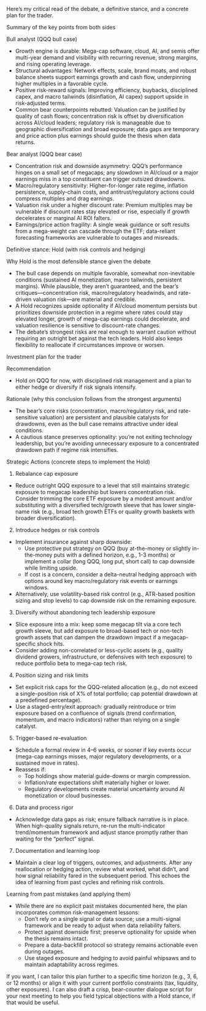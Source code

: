 Here’s my critical read of the debate, a definitive stance, and a concrete plan for the trader.

Summary of the key points from both sides

Bull analyst (QQQ bull case)
- Growth engine is durable: Mega-cap software, cloud, AI, and semis offer multi-year demand and visibility with recurring revenue, strong margins, and rising operating leverage.
- Structural advantages: Network effects, scale, brand moats, and robust balance sheets support earnings growth and cash flow, underpinning higher multiples in a favorable cycle.
- Positive risk-reward signals: Improving efficiency, buybacks, disciplined capex, and macro tailwinds (disinflation, AI capex) support upside in risk-adjusted terms.
- Common bear counterpoints rebutted: Valuation can be justified by quality of cash flows; concentration risk is offset by diversification across AI/cloud leaders; regulatory risk is manageable due to geographic diversification and broad exposure; data gaps are temporary and price action plus earnings should guide the thesis when data returns.

Bear analyst (QQQ bear case)
- Concentration risk and downside asymmetry: QQQ’s performance hinges on a small set of megacaps; any slowdown in AI/cloud or a major earnings miss in a top constituent can trigger outsized drawdowns.
- Macro/regulatory sensitivity: Higher-for-longer rate regime, inflation persistence, supply-chain costs, and antitrust/regulatory actions could compress multiples and drag earnings.
- Valuation risk under a higher discount rate: Premium multiples may be vulnerable if discount rates stay elevated or rise, especially if growth decelerates or marginal AI ROI falters.
- Earnings/price action fragility: A single weak guidance or soft results from a mega-weight can cascade through the ETF; data-reliant forecasting frameworks are vulnerable to outages and misreads.

Definitive stance: Hold (with risk controls and hedging)

Why Hold is the most defensible stance given the debate
- The bull case depends on multiple favorable, somewhat non-inevitable conditions (sustained AI monetization, macro tailwinds, persistent margins). While plausible, they aren’t guaranteed, and the bear’s critiques—concentration risk, macro/regulatory headwinds, and rate-driven valuation risk—are material and credible.
- A Hold recognizes upside optionality if AI/cloud momentum persists but prioritizes downside protection in a regime where rates could stay elevated longer, growth of mega-cap earnings could decelerate, and valuation resilience is sensitive to discount-rate changes.
- The debate’s strongest risks are real enough to warrant caution without requiring an outright bet against the tech leaders. Hold also keeps flexibility to reallocate if circumstances improve or worsen.

Investment plan for the trader

Recommendation
- Hold on QQQ for now, with disciplined risk management and a plan to either hedge or diversify if risk signals intensify.

Rationale (why this conclusion follows from the strongest arguments)
- The bear’s core risks (concentration, macro/regulatory risk, and rate-sensitive valuation) are persistent and plausible catalysts for drawdowns, even as the bull case remains attractive under ideal conditions.
- A cautious stance preserves optionality: you’re not exiting technology leadership, but you’re avoiding unnecessary exposure to a concentrated drawdown path if regime risk intensifies.

Strategic Actions (concrete steps to implement the Hold)
1) Rebalance cap exposure
- Reduce outright QQQ exposure to a level that still maintains strategic exposure to megacap leadership but lowers concentration risk. Consider trimming the core ETF exposure by a modest amount and/or substituting with a diversified tech/growth sleeve that has lower single-name risk (e.g., broad tech growth ETFs or quality growth baskets with broader diversification).

2) Introduce hedges or risk controls
- Implement insurance against sharp downside:
  - Use protective put strategy on QQQ (buy at-the-money or slightly in-the-money puts with a defined horizon, e.g., 1-3 months) or implement a collar (long QQQ, long put, short call) to cap downside while limiting upside.
  - If cost is a concern, consider a delta-neutral hedging approach with options around key macro/regulatory risk events or earnings windows.
- Alternatively, use volatility-based risk control (e.g., ATR-based position sizing and stop levels) to cap downside risk on the remaining exposure.

3) Diversify without abandoning tech leadership exposure
- Slice exposure into a mix: keep some megacap tilt via a core tech growth sleeve, but add exposure to broad-based tech or non-tech growth assets that can dampen the drawdown impact if a megacap-specific shock hits.
- Consider adding non-correlated or less-cyclic assets (e.g., quality dividend growers, infrastructure, or defensives with tech exposure) to reduce portfolio beta to mega-cap tech risk.

4) Position sizing and risk limits
- Set explicit risk caps for the QQQ-related allocation (e.g., do not exceed a single-position risk of X% of total portfolio; cap potential drawdown at a predefined percentage).
- Use a staged-entry/exit approach: gradually reintroduce or trim exposure based on a confluence of signals (trend confirmation, momentum, and macro indicators) rather than relying on a single catalyst.

5) Trigger-based re-evaluation
- Schedule a formal review in 4–6 weeks, or sooner if key events occur (mega-cap earnings misses, major regulatory developments, or a sustained move in rates).
- Reassess if:
  - Top holdings show material guide-downs or margin compression.
  - Inflation/rate expectations shift materially higher or lower.
  - Regulatory developments create material uncertainty around AI monetization or cloud businesses.

6) Data and process rigor
- Acknowledge data gaps as risk; ensure fallback narrative is in place. When high-quality signals return, re-run the multi-indicator trend/momentum framework and adjust stance promptly rather than waiting for the “perfect” signal.

7) Documentation and learning loop
- Maintain a clear log of triggers, outcomes, and adjustments. After any reallocation or hedging action, review what worked, what didn’t, and how signal reliability fared in the subsequent period. This echoes the idea of learning from past cycles and refining risk controls.

Learning from past mistakes (and applying them)
- While there are no explicit past mistakes documented here, the plan incorporates common risk-management lessons:
  - Don’t rely on a single signal or data source; use a multi-signal framework and be ready to adjust when data reliability falters.
  - Protect against downside first; preserve optionality for upside when the thesis remains intact.
  - Prepare a data-backfill protocol so strategy remains actionable even during outages.
  - Use staged exposure and hedging to avoid painful whipsaws and to maintain adaptability across regimes.

If you want, I can tailor this plan further to a specific time horizon (e.g., 3, 6, or 12 months) or align it with your current portfolio constraints (tax, liquidity, other exposures). I can also draft a crisp, bear-counter dialogue script for your next meeting to help you field typical objections with a Hold stance, if that would be useful.